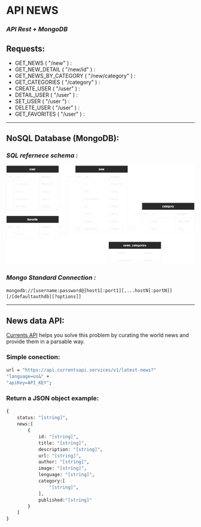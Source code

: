 # **API NEWS**
### **_API Rest + MongoDB_**

## Requests:
- GET_NEWS ( "/new" ) :
- GET_NEW_DETAIL ( "/new/id" ) : 
- GET_NEWS_BY_CATEGORY ( "/new/category" ) : 
- GET_CATEGORIES ( "/category" ) :
- CREATE_USER ( "/user" ) :
- DETAIL_USER ( "/user" ) : 
- SET_USER ( "/user ") : 
- DELETE_USER ( "/user" ) : 
- GET_FAVORITES ( "/user" ) : 

---
## NoSQL Database (MongoDB):
### _SQL refernece schema :_
![ImagenRealaciones](../documentation/diagrama/diagrama%20NewsProject.drawio%20(1).png)
### _Mongo Standard Connection :_
```
mongodb://[username:password@]host1[:port1][,...hostN[:portN]][/[defaultauthdb][?options]]
```

---
## News data API: 
[Currents API] helps you solve this problem by curating the world news and provide them in a parsable way.

### Simple conection: 
```sh
url = "https://api.currentsapi.services/v1/latest-news?"
"language=us&" +
"apiKey=API_KEY";
```
### Return a JSON object example: 
```sh
{
    status: "[string]",
    news:[
        {
            id: "[string]",
            title: "[string]",
            description: "[string]",
            url: "[string]",
            author: "[string]",
            image: "[string]",
            lenguage: "[string]",
            category:[
                "[string]",
            ],
            published:"[string]"
        }
    ]
}
```

[Currents API]:https://currentsapi.services/en